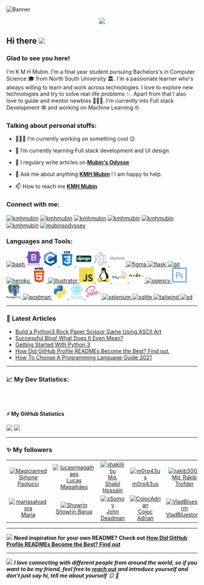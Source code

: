 ![Banner](https://github.com/kmhmubin/kmhmubin/blob/master/GitHub-Profile-Cover.jpg)

<!-- visitor counter -->
<p align="center"> 
  <img src="https://profile-counter.glitch.me/kmhmubin/count.svg" />
</p>

<!-- welcome message -->
<h2>Hi there <img src="https://media.giphy.com/media/hvRJCLFzcasrR4ia7z/giphy.gif" width="25px"></h2>

<h3>Glad to see you here!</h3>

<!-- About me -->
<p>
I'm K M H Mubin. I'm a final year student pursuing Bachelors's in Computer Science 🎓 from North South University 🏛. I'm a passionate learner who's always willing to learn and work across technologies. I love to explore new technologies and try to solve real-life problems ✨. Apart from that I also love to guide and mentor newbies 👨🏻‍💻. I'm currently into Full stack Development 🕸️ and working on Machine Learning 🤓.
</p>

<!-- Personal Stuffs -->
<h3> Talking about personal stuffs:</h3>

- 👨🏽‍💻 I’m currently working on something cool 😉

- 🌱 I’m currently learning Full stack development and UI design.

- 📝 I regulary write articles on **[Mubin's Odysse](https://mubinsodyssey.com)**

- 💬 Ask me about anything **[KMH Mubin](https://linktr.ee/kmhmubin)** ! I am happy to help.

- 📫 How to reach me **[KMH Mubin](https://linktr.ee/kmhmubin)**

<!-- Connect with me -->
<h3 align="left">Connect with me:</h3>
<p align="left">

<a href="https://twitter.com/kmhmubin" target="blank"><img align="center" src="https://github.com/kmhmubin/kmhmubin/blob/master/assets/twitter.svg" alt="kmhmubin" height="30" width="30" /></a>
<a href="https://linkedin.com/in/kmhmubin" target="blank"><img align="center" src="https://github.com/kmhmubin/kmhmubin/blob/master/assets/linkedin.svg" alt="kmhmubin" height="30" width="30" /></a>
<a href="https://fb.com/kmhmubin" target="blank"><img align="center" src="https://github.com/kmhmubin/kmhmubin/blob/master/assets/facebook.svg" alt="kmhmubin" height="30" width="30" /></a>
<a href="https://instagram.com/kmhmubin" target="blank"><img align="center" src="https://github.com/kmhmubin/kmhmubin/blob/master/assets/instagram.svg" alt="kmhmubin" height="30" width="30" /></a>
<a href="https://hashnode.com/@kmhmubin" target="blank"><img align="center" src="https://github.com/kmhmubin/kmhmubin/blob/master/assets/hashnode.svg" alt="kmhmubin" height="30" width="30" /></a>
<a href="https://dev.to/kmhmubin" target="blank"><img align="center" src="https://github.com/kmhmubin/kmhmubin/blob/master/assets/dev.svg" alt="kmhmubin" height="30" width="30" /></a>
<a href="https://mubinsodyssey.com" target="blank"><img align="center" src="https://github.com/kmhmubin/kmhmubin/blob/master/assets/mubinsodyssey.svg" alt="mubinsodyssey" height="30" width="30" /></a>
</p>

<!-- Languages and tools -->
<h3 align="left">Languages and Tools:</h3>
<p align="left"> <a href="https://www.gnu.org/software/bash/" target="_blank"> <img src="https://www.vectorlogo.zone/logos/gnu_bash/gnu_bash-icon.svg" alt="bash" width="40" height="40"/> </a> <a href="https://getbootstrap.com" target="_blank"> <img src="https://raw.githubusercontent.com/devicons/devicon/master/icons/bootstrap/bootstrap-plain-wordmark.svg" alt="bootstrap" width="40" height="40"/> </a> <a href="https://www.cprogramming.com/" target="_blank"> <img src="https://raw.githubusercontent.com/devicons/devicon/master/icons/c/c-original.svg" alt="c" width="40" height="40"/> </a> <a href="https://www.w3schools.com/css/" target="_blank"> <img src="https://raw.githubusercontent.com/devicons/devicon/master/icons/css3/css3-original-wordmark.svg" alt="css3" width="40" height="40"/> </a> <a href="https://www.djangoproject.com/" target="_blank"> <img src="https://raw.githubusercontent.com/devicons/devicon/master/icons/django/django-original.svg" alt="django" width="40" height="40"/> </a> <a href="https://www.electronjs.org" target="_blank"> <img src="https://raw.githubusercontent.com/devicons/devicon/master/icons/electron/electron-original.svg" alt="electron" width="40" height="40"/> </a> <a href="https://expressjs.com" target="_blank"> <img src="https://raw.githubusercontent.com/devicons/devicon/master/icons/express/express-original-wordmark.svg" alt="express" width="40" height="40"/> </a> <a href="https://www.figma.com/" target="_blank"> <img src="https://www.vectorlogo.zone/logos/figma/figma-icon.svg" alt="figma" width="40" height="40"/> </a> <a href="https://flask.palletsprojects.com/" target="_blank"> <img src="https://www.vectorlogo.zone/logos/pocoo_flask/pocoo_flask-icon.svg" alt="flask" width="40" height="40"/> </a> <a href="https://git-scm.com/" target="_blank"> <img src="https://www.vectorlogo.zone/logos/git-scm/git-scm-icon.svg" alt="git" width="40" height="40"/> </a> <a href="https://heroku.com" target="_blank"> <img src="https://www.vectorlogo.zone/logos/heroku/heroku-icon.svg" alt="heroku" width="40" height="40"/> </a> <a href="https://www.w3.org/html/" target="_blank"> <img src="https://raw.githubusercontent.com/devicons/devicon/master/icons/html5/html5-original-wordmark.svg" alt="html5" width="40" height="40"/> </a> <a href="https://www.adobe.com/in/products/illustrator.html" target="_blank"> <img src="https://www.vectorlogo.zone/logos/adobe_illustrator/adobe_illustrator-icon.svg" alt="illustrator" width="40" height="40"/> </a> <a href="https://developer.mozilla.org/en-US/docs/Web/JavaScript" target="_blank"> <img src="https://raw.githubusercontent.com/devicons/devicon/master/icons/javascript/javascript-original.svg" alt="javascript" width="40" height="40"/> </a> <a href="https://www.linux.org/" target="_blank"> <img src="https://raw.githubusercontent.com/devicons/devicon/master/icons/linux/linux-original.svg" alt="linux" width="40" height="40"/> </a> <a href="https://www.mysql.com/" target="_blank"> <img src="https://raw.githubusercontent.com/devicons/devicon/master/icons/mysql/mysql-original-wordmark.svg" alt="mysql" width="40" height="40"/> </a> <a href="https://nodejs.org" target="_blank"> <img src="https://raw.githubusercontent.com/devicons/devicon/master/icons/nodejs/nodejs-original-wordmark.svg" alt="nodejs" width="40" height="40"/> </a> <a href="https://opencv.org/" target="_blank"> <img src="https://www.vectorlogo.zone/logos/opencv/opencv-icon.svg" alt="opencv" width="40" height="40"/> </a> <a href="https://www.photoshop.com/en" target="_blank"> <img src="https://raw.githubusercontent.com/devicons/devicon/master/icons/photoshop/photoshop-line.svg" alt="photoshop" width="40" height="40"/> </a> <a href="https://www.postgresql.org" target="_blank"> <img src="https://raw.githubusercontent.com/devicons/devicon/master/icons/postgresql/postgresql-original-wordmark.svg" alt="postgresql" width="40" height="40"/> </a> <a href="https://postman.com" target="_blank"> <img src="https://www.vectorlogo.zone/logos/getpostman/getpostman-icon.svg" alt="postman" width="40" height="40"/> </a> <a href="https://www.python.org" target="_blank"> <img src="https://raw.githubusercontent.com/devicons/devicon/master/icons/python/python-original.svg" alt="python" width="40" height="40"/> </a> <a href="https://reactjs.org/" target="_blank"> <img src="https://raw.githubusercontent.com/devicons/devicon/master/icons/react/react-original-wordmark.svg" alt="react" width="40" height="40"/> </a> <a href="https://sass-lang.com" target="_blank"> <img src="https://raw.githubusercontent.com/devicons/devicon/master/icons/sass/sass-original.svg" alt="sass" width="40" height="40"/> </a> <a href="https://www.selenium.dev" target="_blank"> <img src="https://raw.githubusercontent.com/detain/svg-logos/780f25886640cef088af994181646db2f6b1a3f8/svg/selenium-logo.svg" alt="selenium" width="40" height="40"/> </a> <a href="https://www.sqlite.org/" target="_blank"> <img src="https://www.vectorlogo.zone/logos/sqlite/sqlite-icon.svg" alt="sqlite" width="40" height="40"/> </a> <a href="https://tailwindcss.com/" target="_blank"> <img src="https://www.vectorlogo.zone/logos/tailwindcss/tailwindcss-icon.svg" alt="tailwind" width="40" height="40"/> </a> <a href="https://www.adobe.com/products/xd.html" target="_blank"> <img src="https://cdn.worldvectorlogo.com/logos/adobe-xd.svg" alt="xd" width="40" height="40"/> </a> </p>

---

<!-- Latest articles -->

### 📕 Latest Articles
<!-- BLOG-POST-LIST:START -->
- [Build a Python3 Rock Paper Scissor Game Using ASCII Art](https://blog.kmhmubin.com/build-a-python3-rock-paper-scissor-game-using-ascii-art)
- [Successful Blog! What Does It Even Mean?](https://blog.kmhmubin.com/successful-blog-what-does-it-even-mean)
- [Getting Started With Python 3](https://blog.kmhmubin.com/getting-started-with-python-3)
- [How Did GitHub Profile READMEs Become the Best? Find out.](https://blog.kmhmubin.com/how-did-github-profile-readmes-become-the-best-find-out)
- [How To Choose A Programming Language Guide 2021](https://blog.kmhmubin.com/how-to-choose-a-programming-language-guide-2021)
<!-- BLOG-POST-LIST:END -->

---
<!-- Stats -->
<h3>📈 My Dev Statistics: </h3>

<br />
<!--START_SECTION:waka-->
<!--END_SECTION:waka-->

<br />

<!-- GitHub stats -->
<b>⚡ My GitHub Statistics</b>

<p>
<!-- GitHub Stats -->
<img height="180em" src="https://github-readme-stats.vercel.app/api?username=kmhmubin&show_icons=true&hide_border=true" />

<!-- Most Used Languages -->
<img height="180em" src="https://github-readme-stats.vercel.app/api/top-langs/?username=kmhmubin&exclude_repo=KNN-Image-Classification&show_icons=true&hide_border=true&layout=compact&langs_count=8"/>
</p>

---

### :sparkles: My followers
<!--START_SECTION:top-followers-->
<table>
  <tr>
    <td align="center">
      <a href="https://github.com/Magicianred">
        <img src="https://avatars2.githubusercontent.com/u/4624113" width="100px;" alt="Magicianred"/>
      </a>
      <br />
      <a href="https://github.com/Magicianred">Simone Paolucci</a>
    </td>
    <td align="center">
      <a href="https://github.com/lucasrmagalhaes">
        <img src="https://avatars2.githubusercontent.com/u/43296467" width="100px;" alt="lucasrmagalhaes"/>
      </a>
      <br />
      <a href="https://github.com/lucasrmagalhaes">Lucas Magalhães</a>
    </td>
    <td align="center">
      <a href="https://github.com/shakiliitju">
        <img src="https://avatars2.githubusercontent.com/u/84621547" width="100px;" alt="shakiliitju"/>
      </a>
      <br />
      <a href="https://github.com/shakiliitju">Md. Shakil Hossain</a>
    </td>
    <td align="center">
      <a href="https://github.com/m0rp43us">
        <img src="https://avatars2.githubusercontent.com/u/12621034" width="100px;" alt="m0rp43us"/>
      </a>
      <br />
      <a href="https://github.com/m0rp43us">m0rp43us</a>
    </td>
    <td align="center">
      <a href="https://github.com/rakib3004">
        <img src="https://avatars2.githubusercontent.com/u/48678659" width="100px;" alt="rakib3004"/>
      </a>
      <br />
      <a href="https://github.com/rakib3004">Md. Rakib Trofder</a>
    </td>
    <td align="center">
      <a href="https://github.com/prathimacode-hub">
        <img src="https://avatars2.githubusercontent.com/u/74645302" width="100px;" alt="prathimacode-hub"/>
      </a>
      <br />
      <a href="https://github.com/prathimacode-hub">Prathima Kadari</a>
    </td>
    <td align="center">
      <a href="https://github.com/DionneNoellaBarretto">
        <img src="https://avatars2.githubusercontent.com/u/16610213" width="100px;" alt="DionneNoellaBarretto"/>
      </a>
      <br />
      <a href="https://github.com/DionneNoellaBarretto">Dionne Noella</a>
    </td>
  </tr>
  <tr>
    <td align="center">
      <a href="https://github.com/mariasalvadora">
        <img src="https://avatars2.githubusercontent.com/u/65211240" width="100px;" alt="mariasalvadora"/>
      </a>
      <br />
      <a href="https://github.com/mariasalvadora">Maria</a>
    </td>
    <td align="center">
      <a href="https://github.com/Showrin">
        <img src="https://avatars2.githubusercontent.com/u/28985234" width="100px;" alt="Showrin"/>
      </a>
      <br />
      <a href="https://github.com/Showrin">Showrin Barua</a>
    </td>
    <td align="center">
      <a href="https://github.com/xSomoy">
        <img src="https://avatars2.githubusercontent.com/u/47719599" width="100px;" alt="xSomoy"/>
      </a>
      <br />
      <a href="https://github.com/xSomoy">John Deadman</a>
    </td>
    <td align="center">
      <a href="https://github.com/CojocAdrian">
        <img src="https://avatars2.githubusercontent.com/u/80144231" width="100px;" alt="CojocAdrian"/>
      </a>
      <br />
      <a href="https://github.com/CojocAdrian">Cojoc Adrian </a>
    </td>
    <td align="center">
      <a href="https://github.com/VladBluestorm">
        <img src="https://avatars2.githubusercontent.com/u/84132497" width="100px;" alt="VladBluestorm"/>
      </a>
      <br />
      <a href="https://github.com/VladBluestorm">VladBluestorm</a>
    </td>
    <td align="center">
      <a href="https://github.com/arjun-ms">
        <img src="https://avatars2.githubusercontent.com/u/64315213" width="100px;" alt="arjun-ms"/>
      </a>
      <br />
      <a href="https://github.com/arjun-ms">Arjun M S </a>
    </td>
    <td align="center">
      <a href="https://github.com/ZoeDreams">
        <img src="https://avatars2.githubusercontent.com/u/14066277" width="100px;" alt="ZoeDreams"/>
      </a>
      <br />
      <a href="https://github.com/ZoeDreams">Kara Rawson</a>
    </td>
  </tr>
</table>
<!--END_SECTION:top-followers-->


---
<img src="https://media.giphy.com/media/hS3IR40sIwRl6zUyrQ/giphy.gif" width="40"> <b>Need inspiration for your own README? Check out [How Did GitHub Profile READMEs Become the Best? Find out](https://mubinsodyssey.com/how-did-github-profile-readmes-become-the-best-find-out)</b>

---
<img src="https://media.giphy.com/media/LnQjpWaON8nhr21vNW/giphy.gif" width="60"> <em><b>I love connecting with different people from around the world, so if you want to be my friend, feel free to <a href="https://twitter.com/kmhmubin">reach out</a> and introduce yourself and don’t just say hi, tell me about yourself</b> 😊 💜</em>
